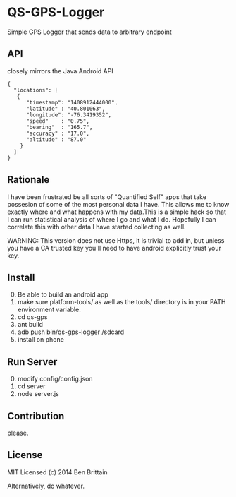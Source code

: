QS-GPS-Logger
=============

Simple GPS Logger that sends data to arbitrary endpoint

## API
closely mirrors the Java Android API
```
{
  "locations": [
   {
      "timestamp": "1408912444000",
      "latitude" : "40.801063",
      "longitude": "-76.3419352",
      "speed"    : "0.75",
      "bearing"  : "165.7",
      "accuracy" : "17.0",
      "altitude" : "87.0"
    }
  ]
}
```


## Rationale
I have been frustrated be all sorts of "Quantified Self" apps that take possesion of
some of the most personal data I have. This allows me to know exactly where and what happens
with my data.This is a simple hack so that I can run statistical analysis of where I go and what I do. Hopefully I can correlate this with other data I have started collecting as well.

WARNING: This version does not use Https, it is trivial to add in, but unless you have a CA trusted
key you'll need to have android explicitly trust your key.

## Install

0. Be able to build an android app
1. make sure platform-tools/ as well as the tools/ directory is in your PATH environment variable.
2. cd qs-gps
3. ant build
4. adb push bin/qs-gps-logger /sdcard
5. install on phone

## Run Server
0. modify config/config.json
1. cd server
2. node server.js


## Contribution
please.

## License
MIT Licensed (c) 2014 Ben Brittain

Alternatively, do whatever.
